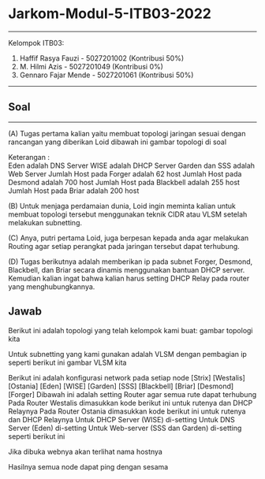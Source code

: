 # Jarkom-Modul-5-ITB03-2022
---
Kelompok ITB03:
1. Haffif Rasya Fauzi - 5027201002 (Kontribusi 50%)
2. M. Hilmi Azis - 5027201049 (Kontribusi 0%)
3. Gennaro Fajar Mende - 5027201061 (Kontribusi 50%)
---

## Soal
---
(A) Tugas pertama kalian yaitu membuat topologi jaringan sesuai dengan rancangan yang diberikan Loid dibawah ini
gambar topologi di soal

Keterangan :	
Eden adalah DNS Server
WISE adalah DHCP Server
Garden dan SSS adalah Web Server
Jumlah Host pada Forger adalah 62 host
Jumlah Host pada Desmond adalah 700 host
Jumlah Host pada Blackbell adalah 255 host
Jumlah Host pada Briar adalah 200 host

(B) Untuk menjaga perdamaian dunia, Loid ingin meminta kalian untuk membuat topologi tersebut menggunakan teknik CIDR atau VLSM setelah melakukan subnetting.

(C) Anya, putri pertama Loid, juga berpesan kepada anda agar melakukan Routing agar setiap perangkat pada jaringan tersebut dapat terhubung.

(D) Tugas berikutnya adalah memberikan ip pada subnet Forger, Desmond, Blackbell, dan Briar secara dinamis menggunakan bantuan DHCP server. Kemudian kalian ingat bahwa kalian harus setting DHCP Relay pada router yang menghubungkannya.


## Jawab

Berikut ini adalah topologi yang telah kelompok kami buat:
gambar topologi kita

Untuk subnetting yang kami gunakan adalah VLSM dengan pembagian ip seperti berikut ini
gambar VLSM kita

Berikut ini adalah konfigurasi network pada setiap node
[Strix]
[Westalis]
[Ostania]
[Eden]
[WISE]
[Garden]
[SSS]
[Blackbell] [Briar] [Desmond] [Forger]
Dibawah ini adalah setting Router agar semua rute dapat terhubung
Pada Router Westalis dimasukkan kode berikut ini untuk rutenya dan DHCP Relaynya
Pada Router Ostania dimasukkan kode berikut ini untuk rutenya dan DHCP Relaynya
Untuk DHCP Server (WISE) di-setting
Untuk DNS Server (Eden) di-setting
Untuk Web-server (SSS dan Garden) di-setting seperti berikut ini

Jika dibuka webnya akan terlihat nama hostnya

Hasilnya semua node dapat ping dengan sesama
